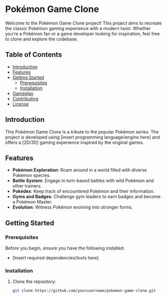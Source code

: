 # Pokémon Game Clone

Welcome to the Pokémon Game Clone project! This project aims to recreate the classic Pokémon gaming experience with a modern twist. Whether you're a Pokémon fan or a game developer looking for inspiration, feel free to clone and explore the codebase.

## Table of Contents
- [Introduction](#introduction)
- [Features](#features)
- [Getting Started](#getting-started)
  - [Prerequisites](#prerequisites)
  - [Installation](#installation)
- [Gameplay](#gameplay)
- [Contributing](#contributing)
- [License](#license)

## Introduction

This Pokémon Game Clone is a tribute to the popular Pokémon series. The project is developed using [insert programming language/engine here] and offers a [2D/3D] gaming experience inspired by the original games.

## Features

- **Pokémon Exploration**: Roam around in a world filled with diverse Pokémon species.
- **Battle System**: Engage in turn-based battles with wild Pokémon and other trainers.
- **Pokédex**: Keep track of encountered Pokémon and their information.
- **Gyms and Badges**: Challenge gym leaders to earn badges and become a Pokémon Master.
- **Evolution**: Witness Pokémon evolving into stronger forms.

## Getting Started

### Prerequisites

Before you begin, ensure you have the following installed:

- [Insert required dependencies/tools here]

### Installation

1. Clone the repository:
   ```bash
   git clone https://github.com/yourusername/pokemon-game-clone.git
